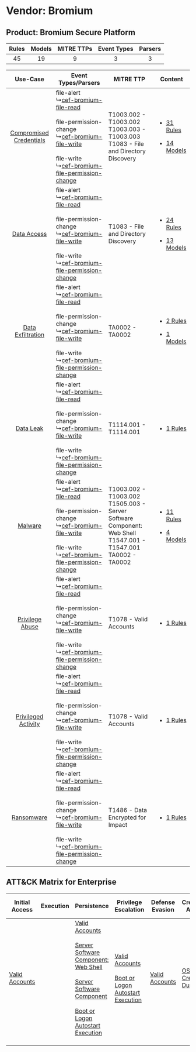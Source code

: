 Vendor: Bromium
===============
Product: Bromium Secure Platform
--------------------------------
| Rules | Models | MITRE TTPs | Event Types | Parsers |
|:-----:|:------:|:----------:|:-----------:|:-------:|
|  45   |   19   |     9      |      3      |    3    |

|    Use-Case    | Event Types/Parsers    | MITRE TTP    | Content    |
|:----:| ---- | ---- | ---- |
| [Compromised Credentials](../../../UseCases/uc_compromised_credentials.md) |  file-alert<br> ↳[cef-bromium-file-read](Ps/pC_cefbromiumfileread.md)<br><br> file-permission-change<br> ↳[cef-bromium-file-write](Ps/pC_cefbromiumfilewrite.md)<br><br> file-write<br> ↳[cef-bromium-file-permission-change](Ps/pC_cefbromiumfilepermissionchange.md)<br> | T1003.002 - T1003.002<br>T1003.003 - T1003.003<br>T1083 - File and Directory Discovery<br>    | [<ul><li>31 Rules</li></ul><ul><li>14 Models</li></ul>](RM/r_m_bromium_bromium_secure_platform_Compromised_Credentials.md) |
|    [Data Access](../../../UseCases/uc_data_access.md)    |  file-alert<br> ↳[cef-bromium-file-read](Ps/pC_cefbromiumfileread.md)<br><br> file-permission-change<br> ↳[cef-bromium-file-write](Ps/pC_cefbromiumfilewrite.md)<br><br> file-write<br> ↳[cef-bromium-file-permission-change](Ps/pC_cefbromiumfilepermissionchange.md)<br> | T1083 - File and Directory Discovery<br>    | [<ul><li>24 Rules</li></ul><ul><li>13 Models</li></ul>](RM/r_m_bromium_bromium_secure_platform_Data_Access.md)    |
|       [Data Exfiltration](../../../UseCases/uc_data_exfiltration.md)       |  file-alert<br> ↳[cef-bromium-file-read](Ps/pC_cefbromiumfileread.md)<br><br> file-permission-change<br> ↳[cef-bromium-file-write](Ps/pC_cefbromiumfilewrite.md)<br><br> file-write<br> ↳[cef-bromium-file-permission-change](Ps/pC_cefbromiumfilepermissionchange.md)<br> | TA0002 - TA0002<br>    | [<ul><li>2 Rules</li></ul><ul><li>1 Models</li></ul>](RM/r_m_bromium_bromium_secure_platform_Data_Exfiltration.md)         |
|    [Data Leak](../../../UseCases/uc_data_leak.md)    |  file-alert<br> ↳[cef-bromium-file-read](Ps/pC_cefbromiumfileread.md)<br><br> file-permission-change<br> ↳[cef-bromium-file-write](Ps/pC_cefbromiumfilewrite.md)<br><br> file-write<br> ↳[cef-bromium-file-permission-change](Ps/pC_cefbromiumfilepermissionchange.md)<br> | T1114.001 - T1114.001<br>    | [<ul><li>1 Rules</li></ul>](RM/r_m_bromium_bromium_secure_platform_Data_Leak.md)    |
|    [Malware](../../../UseCases/uc_malware.md)    |  file-alert<br> ↳[cef-bromium-file-read](Ps/pC_cefbromiumfileread.md)<br><br> file-permission-change<br> ↳[cef-bromium-file-write](Ps/pC_cefbromiumfilewrite.md)<br><br> file-write<br> ↳[cef-bromium-file-permission-change](Ps/pC_cefbromiumfilepermissionchange.md)<br> | T1003.002 - T1003.002<br>T1505.003 - Server Software Component: Web Shell<br>T1547.001 - T1547.001<br>TA0002 - TA0002<br> | [<ul><li>11 Rules</li></ul><ul><li>4 Models</li></ul>](RM/r_m_bromium_bromium_secure_platform_Malware.md)    |
|         [Privilege Abuse](../../../UseCases/uc_privilege_abuse.md)         |  file-alert<br> ↳[cef-bromium-file-read](Ps/pC_cefbromiumfileread.md)<br><br> file-permission-change<br> ↳[cef-bromium-file-write](Ps/pC_cefbromiumfilewrite.md)<br><br> file-write<br> ↳[cef-bromium-file-permission-change](Ps/pC_cefbromiumfilepermissionchange.md)<br> | T1078 - Valid Accounts<br>    | [<ul><li>1 Rules</li></ul>](RM/r_m_bromium_bromium_secure_platform_Privilege_Abuse.md)    |
|     [Privileged Activity](../../../UseCases/uc_privileged_activity.md)     |  file-alert<br> ↳[cef-bromium-file-read](Ps/pC_cefbromiumfileread.md)<br><br> file-permission-change<br> ↳[cef-bromium-file-write](Ps/pC_cefbromiumfilewrite.md)<br><br> file-write<br> ↳[cef-bromium-file-permission-change](Ps/pC_cefbromiumfilepermissionchange.md)<br> | T1078 - Valid Accounts<br>    | [<ul><li>1 Rules</li></ul>](RM/r_m_bromium_bromium_secure_platform_Privileged_Activity.md)    |
|    [Ransomware](../../../UseCases/uc_ransomware.md)    |  file-alert<br> ↳[cef-bromium-file-read](Ps/pC_cefbromiumfileread.md)<br><br> file-permission-change<br> ↳[cef-bromium-file-write](Ps/pC_cefbromiumfilewrite.md)<br><br> file-write<br> ↳[cef-bromium-file-permission-change](Ps/pC_cefbromiumfilepermissionchange.md)<br> | T1486 - Data Encrypted for Impact<br>    | [<ul><li>1 Rules</li></ul>](RM/r_m_bromium_bromium_secure_platform_Ransomware.md)    |

ATT&CK Matrix for Enterprise
----------------------------
| Initial Access                                                      | Execution | Persistence                                                                                                                                                                                                                                                                                                                          | Privilege Escalation                                                                                                                                      | Defense Evasion                                                     | Credential Access                                                          | Discovery                                                                         | Lateral Movement | Collection                                                            | Command and Control | Exfiltration | Impact                                                                         |
| ------------------------------------------------------------------- | --------- | ------------------------------------------------------------------------------------------------------------------------------------------------------------------------------------------------------------------------------------------------------------------------------------------------------------------------------------ | --------------------------------------------------------------------------------------------------------------------------------------------------------- | ------------------------------------------------------------------- | -------------------------------------------------------------------------- | --------------------------------------------------------------------------------- | ---------------- | --------------------------------------------------------------------- | ------------------- | ------------ | ------------------------------------------------------------------------------ |
| [Valid Accounts](https://attack.mitre.org/techniques/T1078)<br><br> |           | [Valid Accounts](https://attack.mitre.org/techniques/T1078)<br><br>[Server Software Component: Web Shell](https://attack.mitre.org/techniques/T1505/003)<br><br>[Server Software Component](https://attack.mitre.org/techniques/T1505)<br><br>[Boot or Logon Autostart Execution](https://attack.mitre.org/techniques/T1547)<br><br> | [Valid Accounts](https://attack.mitre.org/techniques/T1078)<br><br>[Boot or Logon Autostart Execution](https://attack.mitre.org/techniques/T1547)<br><br> | [Valid Accounts](https://attack.mitre.org/techniques/T1078)<br><br> | [OS Credential Dumping](https://attack.mitre.org/techniques/T1003)<br><br> | [File and Directory Discovery](https://attack.mitre.org/techniques/T1083)<br><br> |                  | [Email Collection](https://attack.mitre.org/techniques/T1114)<br><br> |                     |              | [Data Encrypted for Impact](https://attack.mitre.org/techniques/T1486)<br><br> |